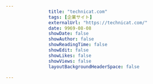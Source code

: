 ---
                title: "technicat.com"
                tags: [企業サイト]
                externalUrl: "https://technicat.com/"
                date: 9969-08-08
                showDate: false
                showAuthor: false
                showReadingTime: false
                showEdit: false
                showLikes: false
                showViews: false
                layoutBackgroundHeaderSpace: false
                ---

